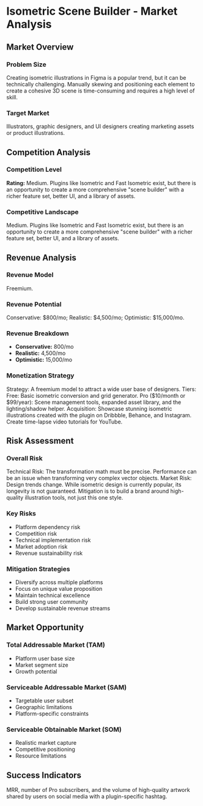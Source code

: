 # Isometric Scene Builder - Market Analysis

## Market Overview

### Problem Size
Creating isometric illustrations in Figma is a popular trend, but it can be technically challenging. Manually skewing and positioning each element to create a cohesive 3D scene is time-consuming and requires a high level of skill.

### Target Market
Illustrators, graphic designers, and UI designers creating marketing assets or product illustrations.

## Competition Analysis

### Competition Level
**Rating:** Medium. Plugins like Isometric and Fast Isometric exist, but there is an opportunity to create a more comprehensive "scene builder" with a richer feature set, better UI, and a library of assets.

### Competitive Landscape
Medium. Plugins like Isometric and Fast Isometric exist, but there is an opportunity to create a more comprehensive "scene builder" with a richer feature set, better UI, and a library of assets.

## Revenue Analysis

### Revenue Model
Freemium.

### Revenue Potential
Conservative: $800/mo; Realistic: $4,500/mo; Optimistic: $15,000/mo.

### Revenue Breakdown
- **Conservative:** 800/mo
- **Realistic:** 4,500/mo
- **Optimistic:** 15,000/mo

### Monetization Strategy
Strategy: A freemium model to attract a wide user base of designers. Tiers: Free: Basic isometric conversion and grid generator. Pro ($10/month or $99/year): Scene management tools, expanded asset library, and the lighting/shadow helper. Acquisition: Showcase stunning isometric illustrations created with the plugin on Dribbble, Behance, and Instagram. Create time-lapse video tutorials for YouTube.

## Risk Assessment

### Overall Risk
Technical Risk: The transformation math must be precise. Performance can be an issue when transforming very complex vector objects. Market Risk: Design trends change. While isometric design is currently popular, its longevity is not guaranteed. Mitigation is to build a brand around high-quality illustration tools, not just this one style.

### Key Risks
- Platform dependency risk
- Competition risk
- Technical implementation risk
- Market adoption risk
- Revenue sustainability risk

### Mitigation Strategies
- Diversify across multiple platforms
- Focus on unique value proposition
- Maintain technical excellence
- Build strong user community
- Develop sustainable revenue streams

## Market Opportunity

### Total Addressable Market (TAM)
- Platform user base size
- Market segment size
- Growth potential

### Serviceable Addressable Market (SAM)
- Targetable user subset
- Geographic limitations
- Platform-specific constraints

### Serviceable Obtainable Market (SOM)
- Realistic market capture
- Competitive positioning
- Resource limitations

## Success Indicators
MRR, number of Pro subscribers, and the volume of high-quality artwork shared by users on social media with a plugin-specific hashtag.
